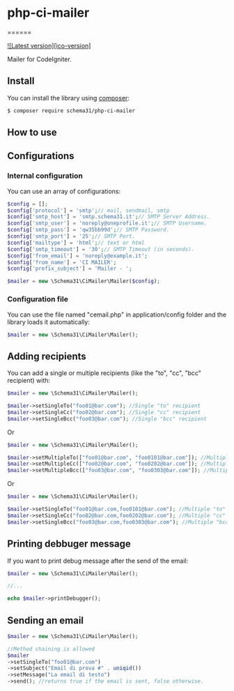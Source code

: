 # php-ci-mailer
======

[![Latest version][ico-version]][link-packagist]

Mailer for CodeIgniter.

Install
-------

You can install the library using [composer](https://getcomposer.org/):

```sh
$ composer require schema31/php-ci-mailer
```

How to use
----------

## Configurations

### Internal configuration

You can use an array of configurations: 

```php
$config = [];
$config['protocol'] = 'smtp';// mail, sendmail, smtp
$config['smtp_host'] = 'smtp.schema31.it';// SMTP Server Address.
$config['smtp_user'] = 'noreply@oneprofile.it';// SMTP Username.
$config['smtp_pass'] = 'qw35bb99d';// SMTP Password.
$config['smtp_port'] = '25';// SMTP Port.
$config['mailtype'] = 'html';// text or html
$config['smtp_timeout'] = '30';// SMTP Timeout (in seconds).
$config['from_email'] = 'noreply@example.it';
$config['from_name'] = 'CI MAILER';
$config['prefix_subject'] = 'Mailer - ';

$mailer = new \Schema31\CiMailer\Mailer($config);
```

### Configuration file

You can use the file named "cemail.php" in application/config folder and the library loads it automatically: 

```php
$mailer = new \Schema31\CiMailer\Mailer();
```

## Adding recipients

You can add a single or multiple recipients (like the "to", "cc", "bcc" recipient) with:

```php
$mailer = new \Schema31\CiMailer\Mailer();

$mailer->setSingleTo("foo01@bar.com"); //Single "to" recipient
$mailer->setSingleCc("foo02@bar.com"); //Single "cc" recipient
$mailer->setSingleBcc("foo03@bar.com"); //Single "bcc" recipient
```

Or

```php
$mailer = new \Schema31\CiMailer\Mailer();

$mailer->setMultipleTo(["foo01@bar.com", "foo0101@bar.com"]); //Multiple "to" recipient: "foo01@bar.com" and "foo0101@bar.com"
$mailer->setMultipleCc(["foo02@bar.com", "foo0202@bar.com"]); //Multiple "cc" recipient: "foo02@bar.com" and "foo0202@bar.com"
$mailer->setMultipleBcc(["foo03@bar.com", "foo0303@bar.com"]); //Multiple "bcc" recipient: "foo03@bar.com" and "foo0303@bar.com"
```

Or

```php
$mailer = new \Schema31\CiMailer\Mailer();

$mailer->setSingleTo("foo01@bar.com,foo0101@bar.com"); //Multiple "to" recipient: "foo01@bar.com" and "foo0101@bar.com" comma separated
$mailer->setSingleCc("foo02@bar.com,foo0202@bar.com"); //Multiple "cc" recipient: "foo02@bar.com" and "foo0202@bar.com" comma separated
$mailer->setSingleBcc("foo03@bar.com,foo0303@bar.com"); //Multiple "bcc" recipient: "foo03@bar.com" and "foo0303@bar.com" comma separated
```

## Printing debbuger message

If you want to print debug message after the send of the email:

```php
$mailer = new \Schema31\CiMailer\Mailer();

//...

echo $mailer->printDebugger();
```

## Sending an email

```php
$mailer = new \Schema31\CiMailer\Mailer();

//Method chaining is allowed
$mailer
->setSingleTo("foo01@bar.com")
->setSubject("Email di prova #" . uniqid())
->setMessage("La email di testo")
->send(); //returns true if the email is sent, false otherwise.
```

[link-packagist]: https://packagist.org/packages/schema31/php-ci-mailer